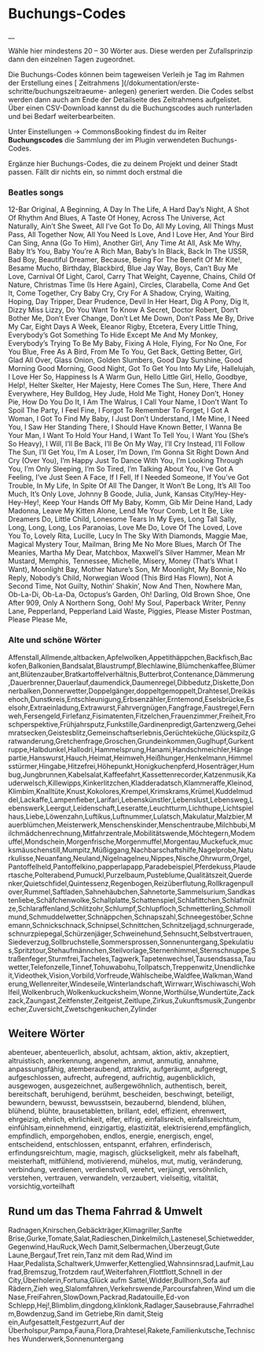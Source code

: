 #  Buchungs-Codes

__

Wähle hier mindestens 20 – 30 Wörter aus. Diese werden per Zufallsprinzip dann
den einzelnen Tagen zugeordnet.

Die Buchungs-Codes können beim tageweisen Verleih je Tag im Rahmen der
Erstellung eines [ Zeitrahmens ](/dokumentation/erste-schritte/buchungszeitraeume-
anlegen) generiert werden. Die Codes selbst werden dann auch am Ende der
Detailseite des Zeitrahmens aufgelistet. Über einen CSV-Download kannst du die
Buchungscodes auch runterladen und bei Bedarf weiterbearbeiten.

Unter Einstellungen -> CommonsBooking findest du im Reiter **Buchungscodes**
die Sammlung der im Plugin verwendeten Buchungs-Codes.

Ergänze hier Buchungs-Codes, die zu deinem Projekt und deiner Stadt passen.
Fällt dir nichts ein, so nimmt doch erstmal die

###  **Beatles songs**

12-Bar Original, A Beginning, A Day In The Life, A Hard Day’s Night, A Shot Of
Rhythm And Blues, A Taste Of Honey, Across The Universe, Act Naturally, Ain’t
She Sweet, All I’ve Got To Do, All My Loving, All Things Must Pass, All
Together Now, All You Need Is Love, And I Love Her, And Your Bird Can Sing,
Anna (Go To Him), Another Girl, Any Time At All, Ask Me Why, Baby It’s You,
Baby You’re A Rich Man, Baby’s In Black, Back In The USSR, Bad Boy, Beautiful
Dreamer, Because, Being For The Benefit Of Mr Kite!, Besame Mucho, Birthday,
Blackbird, Blue Jay Way, Boys, Can’t Buy Me Love, Carnival Of Light, Carol,
Carry That Weight, Cayenne, Chains, Child Of Nature, Christmas Time (Is Here
Again), Circles, Clarabella, Come And Get It, Come Together, Cry Baby Cry, Cry
For A Shadow, Crying, Waiting, Hoping, Day Tripper, Dear Prudence, Devil In
Her Heart, Dig A Pony, Dig It, Dizzy Miss Lizzy, Do You Want To Know A Secret,
Doctor Robert, Don’t Bother Me, Don’t Ever Change, Don’t Let Me Down, Don’t
Pass Me By, Drive My Car, Eight Days A Week, Eleanor Rigby, Etcetera, Every
Little Thing, Everybody’s Got Something To Hide Except Me And My Monkey,
Everybody’s Trying To Be My Baby, Fixing A Hole, Flying, For No One, For You
Blue, Free As A Bird, From Me To You, Get Back, Getting Better, Girl, Glad All
Over, Glass Onion, Golden Slumbers, Good Day Sunshine, Good Morning Good
Morning, Good Night, Got To Get You Into My Life, Hallelujah, I Love Her So,
Happiness Is A Warm Gun, Hello Little Girl, Hello, Goodbye, Help!, Helter
Skelter, Her Majesty, Here Comes The Sun, Here, There And Everywhere, Hey
Bulldog, Hey Jude, Hold Me Tight, Honey Don’t, Honey Pie, How Do You Do It, I
Am The Walrus, I Call Your Name, I Don’t Want To Spoil The Party, I Feel Fine,
I Forgot To Remember To Forget, I Got A Woman, I Got To Find My Baby, I Just
Don’t Understand, I Me Mine, I Need You, I Saw Her Standing There, I Should
Have Known Better, I Wanna Be Your Man, I Want To Hold Your Hand, I Want To
Tell You, I Want You (She’s So Heavy), I Will, I’ll Be Back, I’ll Be On My
Way, I’ll Cry Instead, I’ll Follow The Sun, I’ll Get You, I’m A Loser, I’m
Down, I’m Gonna Sit Right Down And Cry (Over You), I’m Happy Just To Dance
With You, I’m Looking Through You, I’m Only Sleeping, I’m So Tired, I’m
Talking About You, I’ve Got A Feeling, I’ve Just Seen A Face, If I Fell, If I
Needed Someone, If You’ve Got Trouble, In My Life, In Spite Of All The Danger,
It Won’t Be Long, It’s All Too Much, It’s Only Love, Johnny B Goode, Julia,
Junk, Kansas City/Hey-Hey-Hey-Hey!, Keep Your Hands Off My Baby, Komm, Gib Mir
Deine Hand, Lady Madonna, Leave My Kitten Alone, Lend Me Your Comb, Let It Be,
Like Dreamers Do, Little Child, Lonesome Tears In My Eyes, Long Tall Sally,
Long, Long, Long, Los Paranoias, Love Me Do, Love Of The Loved, Love You To,
Lovely Rita, Lucille, Lucy In The Sky With Diamonds, Maggie Mae, Magical
Mystery Tour, Mailman, Bring Me No More Blues, March Of The Meanies, Martha My
Dear, Matchbox, Maxwell’s Silver Hammer, Mean Mr Mustard, Memphis, Tennessee,
Michelle, Misery, Money (That’s What I Want), Moonlight Bay, Mother Nature’s
Son, Mr Moonlight, My Bonnie, No Reply, Nobody’s Child, Norwegian Wood (This
Bird Has Flown), Not A Second Time, Not Guilty, Nothin’ Shakin’, Now And Then,
Nowhere Man, Ob-La-Di, Ob-La-Da, Octopus’s Garden, Oh! Darling, Old Brown
Shoe, One After 909, Only A Northern Song, Ooh! My Soul, Paperback Writer,
Penny Lane, Pepperland, Pepperland Laid Waste, Piggies, Please Mister Postman,
Please Please Me,

###  **Alte und schöne Wörter**

Affenstall,Allmende,altbacken,Apfelwolken,Appetithäppchen,Backfisch,Backofen,Balkonien,Bandsalat,Blaustrumpf,Blechlawine,Blümchenkaffee,Blümerant,Blütenzauber,Bratkartoffelverhältnis,Butterbrot,Contenance,Dämmerung,Dauerbrenner,Dauerlauf,daumendick,Daumenregel,Dibbedutz,Diskette,Donnerbalken,Donnerwetter,Doppelgänger,doppeltgemoppelt,Drahtesel,Dreikäsehoch,Dunstkreis,Entschleunigung,Erbsenzähler,Erntemond,Eselsbrücke,Eselsohr,Extraeinladung,Extrawurst,Fahrvergnügen,Fangfrage,Faustregel,Fernweh,Fersengeld,Firlefanz,Fisimatenten,Fitzelchen,Frauenzimmer,Freiheit,Froschperspektive,Frühjahrsputz,Funkstille,Gardinenpredigt,Gartenzwerg,Geheimratsecken,Geistesblitz,Gemeinschaftserlebnis,Gerüchteküche,Glückspilz,Gratwanderung,Gretchenfrage,Groschen,Grundeinkommen,Guglhupf,Gurkentruppe,Halbdunkel,Hallodri,Hammelsprung,Hanami,Handschmeichler,Hängepartie,Hanswurst,Hauch,Heimat,Heimweh,Heißhunger,Henkelmann,Himmelsstürmer,Hingabe,Hitzefrei,Höhepunkt,Honigkuchenpferd,Hosenträger,Humbug,Jungbrunnen,Kabelsalat,Kaffeefahrt,Kassettenrecorder,Katzenmusik,Kauderwelsch,Killewipps,Kinkerlitzchen,Kladderadatsch,Klammeraffe,Kleinod,Klimbim,Knalltüte,Knust,Kokolores,Krempel,Krimskrams,Krümel,Kuddelmuddel,Lackaffe,Lampenfieber,Larifari,Lebenskünstler,Lebenslust,Lebensweg,Lebenswerk,Leergut,Leidenschaft,Leseratte,Leuchtturm,Lichthupe,Lichtspielhaus,Liebe,Löwenzahn,Luftikus,Luftnummer,Lulatsch,Makulatur,Malzbier,Mauerblümchen,Meisterwerk,Menschenskinder,Menschentraube,Milchbubi,Milchmädchenrechnung,Mitfahrzentrale,Mobilitätswende,Möchtegern,Modemuffel,Mondschein,Morgenfrische,Morgenmuffel,Morgentau,Muckefuck,mucksmäuschenstill,Mumpitz,Müßiggang,Nachbarschaftshilfe,Nagelprobe,Naturkulisse,Neuanfang,Neuland,Nigelnagelneu,Nippes,Nische,Ohrwurm,Orgel,Pantoffelheld,Pantoffelkino,papperlapapp,Paradebeispiel,Pferdekuss,Plaudertasche,Polterabend,Pumuckl,Purzelbaum,Pusteblume,Qualitätszeit,Querdenker,Quietschfidel,Quintessenz,Regenbogen,Reizüberflutung,Rollkragenpullover,Rummel,Saftladen,Sahnehäubchen,Sahnetorte,Sammelsurium,Sandkastenliebe,Schäfchenwolke,Schallplatte,Schattenspiel,Schlafittchen,Schlafmütze,Schlaraffenland,Schlitzohr,Schlumpf,Schlupfloch,Schmetterling,Schmollmund,Schmuddelwetter,Schnäppchen,Schnapszahl,Schneegestöber,Schneemann,Schnickschnack,Schnipsel,Schnittchen,Schnitzeljagd,schnurgerade,schnurzpiepegal,Schürzenjäger,Schweinehund,Sehnsucht,Selbstvertrauen,Siedeverzug,Sollbruchstelle,Sommersprossen,Sonnenuntergang,Spekulatius,Spritztour,Stehaufmännchen,Steilvorlage,Sternenhimmel,Sternschnuppe,Straßenfeger,Sturmfrei,Tacheles,Tagwerk,Tapetenwechsel,Tausendsassa,Tauwetter,Telefonzelle,Tinnef,Tohuwabohu,Tollpatsch,Treppenwitz,Unendlichkeit,Videothek,Vision,Vorbild,Vorfreude,Wählscheibe,Waldfee,Walkman,Wanderung,Wellenreiter,Windeseile,Winterlandschaft,Wirrwarr,Wischiwaschi,Wohlfeil,Wolkenbruch,Wolkenkuckucksheim,Wonne,Worthülse,Wundertüte,Zackzack,Zaungast,Zeitfenster,Zeitgeist,Zeitlupe,Zirkus,Zukunftsmusik,Zungenbrecher,Zuversicht,Zwetschgenkuchen,Zylinder

##  Weitere Wörter

abenteuer, abenteuerlich, absolut, achtsam, aktion, aktiv, akzeptiert,
altruistisch, anerkennung, angenehm, anmut, anmutig, annahme, anpassungsfähig,
atemberaubend, attraktiv, aufgeräumt, aufgeregt, aufgeschlossen, aufrecht,
aufregend, aufrichtig, augenblicklich, ausgewogen, ausgezeichnet,
außergewöhnlich, authentisch, bereit, bereitschaft, beruhigend, berühmt,
bescheiden, beschwingt, beteiligt, bewundern, bewusst, bewusstsein,
bezaubernd, blendend, blühen, blühend, blühte, brausetabletten, brillant,
edel, effizient, ehrenwert, ehrgeizig, ehrlich, ehrlichkeit, eifer, eifrig,
einfallsreich, einfallsreichtum, einfühlsam,einnehmend, einzigartig,
elastizität, elektrisierend,empfänglich, empfindlich, emporgehoben, endlos,
energie, energisch, engel, entscheidend, entschlossen, entspannt, erfahren,
erfinderisch, erfindungsreichtum, magie, magisch, glückseligkeit, mehr als
fabelhaft, meisterhaft, mitfühlend, motivierend, mühelos, mut, mutig,
veränderung, verbindung, verdienen, verdienstvoll, verehrt, verjüngt,
versöhnlich, verstehen, vertrauen, verwandeln, verzaubert, vielseitig,
vitalität, vorsichtig,vorteilhaft

##  Rund um das Thema Fahrrad & Umwelt

Radnagen,Knirschen,Gebäckträger,Klimagriller,Sanfte
Brise,Gurke,Tomate,Salat,Radieschen,Dinkelmilch,Lastenesel,Schietwedder,Gegenwind,HauRuck,Wech
Damit,Selbermachen,Überzeugt,Gute Laune,Bergauf,Tret rein,Tanz mit dem
Rad,Wind im
Haar,Pedalista,Schaltwerk,Umwerfer,Kettenglied,Wahnsinnsrad,Laufmit,Laufrad,Bremszug,Trotzdem
rauf,Weiterfahren,Flottflott,Schnell in der City,Überholerin,Fortuna,Glück
aufm Sattel,Widder,Bullhorn,Sofa auf Rädern,Zieh
weg,Slalomfahren,Verkehrswende,Parcoursfahren,Wind um die
Nase,FreiFahren,SlowDown,Packrad,Radatouille,Ed-von
Schlepp,Hej!,Blimblim,dingdong,klinklonk,Radlager,Sausebrause,Fahrradhelm,Bowdenzug,Sand
im Getriebe,Rin damit,Steig ein,Aufgesattelt,Festgezurrt,Auf der
Überholspur,Pampa,Fauna,Flora,Drahtesel,Rakete,Familienkutsche,Technisches
Wunderwerk,Sonnenuntergang

